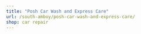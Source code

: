 ```yaml
---
title: "Posh Car Wash and Express Care"
url: /south-amboy/posh-car-wash-and-express-care/
shop: car repair
---
```


